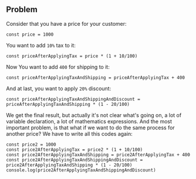 ## Problem

Consider that you have a price for your customer:

```
const price = 1000
```

You want to add `10%` tax to it:

```
const priceAfterApplyingTax = price * (1 + 10/100)
```

Now You want to add `400` for shipping to it:

```
const priceAfterApplyingTaxAndShipping = priceAfterApplyingTax + 400
```

And at last, you want to apply `20%` discount:

```
const priceAfterApplyingTaxAndShippingAndDiscount = priceAfterApplyingTaxAndShipping * (1 - 20/100)
```


We get the final result, but actually it's not clear what's going on, a lot of variable declaration,
a lot of mathematics expressions. And the most important problem, is that what if we want to do
the same process for another price? We have to write all this codes again:


```
const price2 = 1000
const price2AfterApplyingTax = price2 * (1 + 10/100)
const price2AfterApplyingTaxAndShipping = price2AfterApplyingTax + 400
const price2AfterApplyingTaxAndShippingAndDiscount = price2AfterApplyingTaxAndShipping * (1 - 20/100)
console.log(price2AfterApplyingTaxAndShippingAndDiscount)
```

